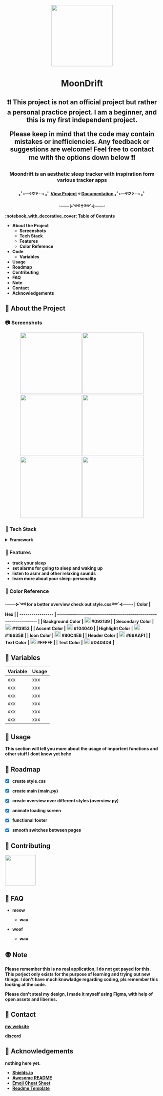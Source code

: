 <div align="center">

  <img src="assets/Logo/Logo.png" width="200" height="auto" />
  <h1>MoonDrift</h1>
  
<h2> ❗❗ This project is not an official project but rather a personal practice project. I am a beginner, and this is my first independent project.

Please keep in mind that the code may contain mistakes or inefficiencies. Any feedback or suggestions are welcome! Feel free to contact me with the options down below ❗❗ </h2>
<h3> Moondrift is an aesthetic sleep tracker with inspiration form various tracker apps </h3>
<h4>
  <span> ｡ﾟ•┈୨♡୧┈• ｡ﾟ </span>
    <a href="https://www.figma.com/design/M0yc7Kkk6JP0RJpe0eG7eY/Sleeptracker?node-id=0-1&p=f&t=dgK9Z8hfwf4DftJ1-0"> View Project</a>
  <span> ༓ </span>
    <a href="https://docs.google.com/document/d/11eMu9hiD3y_Q_B36O1FrbCY_UJTn97LclSVjwIkgU3Y/edit?usp=sharing"> Documentation</a>
  <span> ｡ﾟ•┈୨♡୧┈• ｡ﾟ </span>
<br />
<span>⋅───⊱༺ ♰ ༻⊰───⋅</span>
<!-- Table of Contents -->
<div align="left">
 :notebook_with_decorative_cover: Table of Contents

- About the Project
  * Screenshots
  * Tech Stack
  * Features
  * Color Reference
- Code
  * Variables
- Usage
- Roadmap
- Contributing
- FAQ
- Note
- Contact
- Acknowledgements

  

<!-- About the Project -->
## :tea: About the Project


<!-- Screenshots -->
### :camera: Screenshots

<div align="center"> 
  <img src="assets/readme/startscreen.PNG" width="200" height="auto" />
  <img src="assets/readme/homescreen.PNG" width="200" height="auto" />
  <img src="assets/readme/stats.PNG" width="200" height="auto" />
  <img src="assets/readme/explore.PNG" width="200" height="auto" />
  <img src="assets/readme/profile.PNG" width="200" height="auto" />
  <img src="assets/readme/settings.PNG" width="200" height="auto" />
</div>


<!-- TechStack -->
### :rice_ball: Tech Stack

<details>
  <summary>Framework</summary>
  <ul>
    <li><a href="https://doc.qt.io/qtforpython-6/index.html">Qt for Python</a></li>
    <li><a href="https://www.w3schools.com/css/">CSS</a></li>
  </ul>
</details>


<!-- Features -->
### :fish_cake: Features

- track your sleep
- set alarms for going to sleep and waking up
- listen to asmr and other relaxing sounds
- learn more about your sleep-personality

<!-- Color Reference -->
### :art: Color Reference
<span>⋅───⊱༺ for a better overview check out style.css ༻⊰───⋅</span>
| Color             | Hex                                                                |
| ----------------- | ------------------------------------------------------------------ |
| Background Color | <img src="assets/colors/color5.PNG" width="20" height="20" /> #092139 |
| Secondary Color | <img src="assets/colors/color4.PNG" width="20" height="20" /> #113953 |
| Accent Color | <img src="assets/colors/color3.PNG" width="20" height="20" /> #104040 |
| Highlight Color | <img src="assets/colors/color2.PNG" width="20" height="20" /> #16635B |
| Icon Color | <img src="assets/colors/color1.PNG" width="20" height="20" /> #80C4EB |
| Header Color | <img src="assets/colors/headercolor.PNG" width="20" height="20" /> #69AAF1 |
| Text Color | <img src="assets/colors/textcolor2.PNG" width="20" height="20" /> #FFFFF |
| Text Color | <img src="assets/colors/textcolor1.PNG" width="20" height="20" /> #D4D4D4 |



<!-- Getting Started -->
<!-- Code Overview -->
## 	:snail: Variables
| Variable             | Usage                                                                |
| ----------------- | ------------------------------------------------------------------ |
| xxx |  xxx |
| xxx |  xxx |
| xxx |  xxx |
| xxx |  xxx |
| xxx |  xxx |
| xxx |  xxx |
<!-- Usage -->
## :leaves: Usage
This section will tell you more about the usage of importent functions and other stuff I dont know yet hehe

<!-- Roadmap -->
## :bug: Roadmap

* [x] create style.css
* [x] create main (main.py)
* [x] create overview over different styles (overview.py)
* [x] animate loading screen
* [x] functional footer
* [x] smooth switches between pages


<!-- Contributing -->
## :rice: Contributing

<a href="https://github.com/shinysharky">
  <img src="assets/readme/pfp.png" width="100" height="100" />
</a>


<!-- FAQ -->
## :bamboo: FAQ

- meow
  + wau

- woof
  + wau


<!-- License -->
## :alien: Note
Please remember this is no real application, I do not get payed for this.
This porject only exists for the purpose of learning and trying out new things. 
I don't have much knowladge regarding coding, pls remember this looking at the code.

Please don't steal my design, I made it myself using Figma, with help of open assets and liberies.

<!-- Contact -->
## :frog: Contact

[my website]( https://frostyblossom.carrd.co/)

[discord](https://discord.gg/cb88aVYR)


<!-- Acknowledgments -->
## :dragon: Acknowledgements

nothing here yet.

 - [Shields.io](https://shields.io/)
 - [Awesome README](https://github.com/matiassingers/awesome-readme)
 - [Emoji Cheat Sheet](https://github.com/ikatyang/emoji-cheat-sheet/blob/master/README.md#travel--places)
 - [Readme Template](https://github.com/othneildrew/Best-README-Template)
